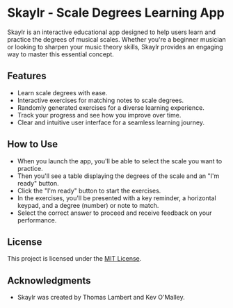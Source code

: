 # Skaylr - Scale Degrees Learning App

Skaylr is an interactive educational app designed to help users learn and practice the degrees of musical scales. Whether you're a beginner musician or looking to sharpen your music theory skills, Skaylr provides an engaging way to master this essential concept.

## Features

- Learn scale degrees with ease.
- Interactive exercises for matching notes to scale degrees.
- Randomly generated exercises for a diverse learning experience.
- Track your progress and see how you improve over time.
- Clear and intuitive user interface for a seamless learning journey.


## How to Use

- When you launch the app, you'll be able to select the scale you want to practice.
- Then you'll see a table displaying the degrees of the scale and an "I'm ready" button.
- Click the "I'm ready" button to start the exercises.
- In the exercises, you'll be presented with a key reminder, a horizontal keypad, and a degree (number) or note to match.
- Select the correct answer to proceed and receive feedback on your performance.


## License

This project is licensed under the [MIT License](LICENSE).

## Acknowledgments

- Skaylr was created by Thomas Lambert and Kev O'Malley.


